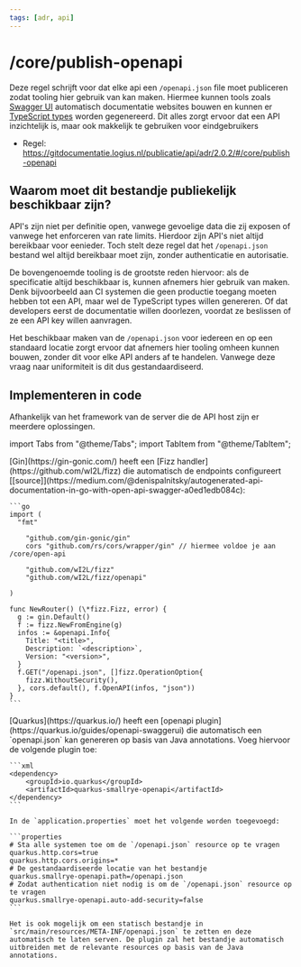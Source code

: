 ```yaml
---
tags: [adr, api]
---
```


# /core/publish-openapi

Deze regel schrijft voor dat elke api een `/openapi.json` file moet publiceren zodat tooling hier gebruik van kan maken.
Hiermee kunnen tools zoals [Swagger UI](https://swagger.io/tools/swagger-ui/) automatisch documentatie websites bouwen en kunnen er [TypeScript types](https://openapi-ts.dev/) worden gegenereerd.
Dit alles zorgt ervoor dat een API inzichtelijk is, maar ook makkelijk te gebruiken voor eindgebruikers

- Regel: https://gitdocumentatie.logius.nl/publicatie/api/adr/2.0.2/#/core/publish-openapi

## Waarom moet dit bestandje publiekelijk beschikbaar zijn?

API's zijn niet per definitie open, vanwege gevoelige data die zij exposen of vanwege het enforceren van rate limits.
Hierdoor zijn API's niet altijd bereikbaar voor eenieder.
Toch stelt deze regel dat het `/openapi.json` bestand wel altijd bereikbaar moet zijn, zonder authenticatie en autorisatie.

De bovengenoemde tooling is de grootste reden hiervoor: als de specificatie altijd beschikbaar is, kunnen afnemers hier gebruik van maken.
Denk bijvoorbeeld aan CI systemen die geen productie toegang moeten hebben tot een API, maar wel de TypeScript types willen genereren.
Of dat developers eerst de documentatie willen doorlezen, voordat ze beslissen of ze een API key willen aanvragen.

Het beschikbaar maken van de `/openapi.json` voor iedereen en op een standaard locatie zorgt ervoor dat afnemers hier tooling omheen kunnen bouwen, zonder dit voor elke API anders af te handelen.
Vanwege deze vraag naar uniformiteit is dit dus gestandaardiseerd.

## Implementeren in code

Afhankelijk van het framework van de server die de API host zijn er meerdere oplossingen.

import Tabs from "@theme/Tabs";
import TabItem from "@theme/TabItem";

<Tabs>
  <TabItem value="gin" label="Gin (Go)" default>
    [Gin](https://gin-gonic.com/) heeft een [Fizz handler](https://github.com/wI2L/fizz) die automatisch de endpoints configureert [[source]](https://medium.com/@denispalnitsky/autogenerated-api-documentation-in-go-with-open-api-swagger-a0ed1edb084c):

    ```go
    import (
      "fmt"

        "github.com/gin-gonic/gin"
        cors "github.com/rs/cors/wrapper/gin" // hiermee voldoe je aan /core/open-api

        "github.com/wI2L/fizz"
        "github.com/wI2L/fizz/openapi"

    )

    func NewRouter() (\*fizz.Fizz, error) {
      g := gin.Default()
      f := fizz.NewFromEngine(g)
      infos := &openapi.Info{
        Title: "<title>",
        Description: `<description>`,
        Version: "<version>",
      }
      f.GET("/openapi.json", []fizz.OperationOption{
        fizz.WithoutSecurity(),
      }, cors.default(), f.OpenAPI(infos, "json"))
    }
    ```
  </TabItem>
  <TabItem value="quarkus" label="Quarkus (Java)">
    [Quarkus](https://quarkus.io/) heeft een [openapi plugin](https://quarkus.io/guides/openapi-swaggerui) die automatisch een `openapi.json` kan genereren op basis van Java annotations. Voeg hiervoor de volgende plugin toe:

    ```xml
    <dependency>
        <groupId>io.quarkus</groupId>
        <artifactId>quarkus-smallrye-openapi</artifactId>
    </dependency>
    ```

    In de `application.properties` moet het volgende worden toegevoegd:

    ```properties
    # Sta alle systemen toe om de `/openapi.json` resource op te vragen
    quarkus.http.cors=true
    quarkus.http.cors.origins=*
    # De gestandaardiseerde locatie van het bestandje
    quarkus.smallrye-openapi.path=/openapi.json
    # Zodat authentication niet nodig is om de `/openapi.json` resource op te vragen
    quarkus.smallrye-openapi.auto-add-security=false
    ```

    Het is ook mogelijk om een statisch bestandje in `src/main/resources/META-INF/openapi.json` te zetten en deze automatisch te laten serven. De plugin zal het bestandje automatisch uitbreiden met de relevante resources op basis van de Java annotations.
  </TabItem>
</Tabs>